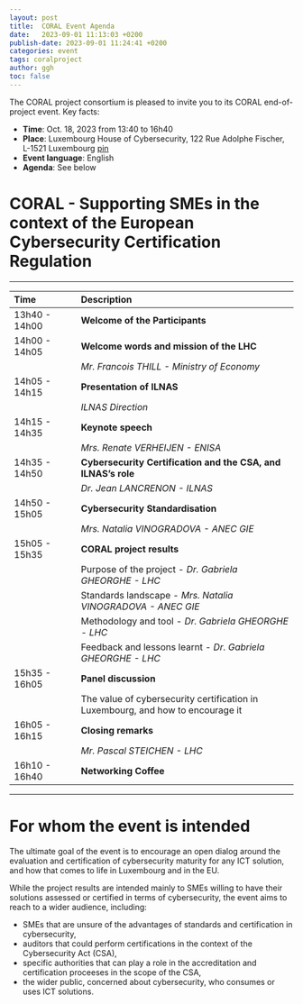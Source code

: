 ```yaml
---
layout: post
title:  CORAL Event Agenda
date:   2023-09-01 11:13:03 +0200
publish-date: 2023-09-01 11:24:41 +0200
categories: event
tags: coralproject
author: ggh
toc: false
---
```


The CORAL project consortium is pleased to invite you to its CORAL end-of-project event. Key facts:
* **Time**: Oct. 18, 2023 from 13:40 to 16h40
* **Place**: 	Luxembourg House of Cybersecurity, 122 Rue Adolphe Fischer, L-1521 Luxembourg [pin](https://goo.gl/maps/wR6N8PhQnAyfbza5A)
* **Event language**: English
* **Agenda**: See below



# CORAL - Supporting SMEs in the context of the European Cybersecurity Certification Regulation 
   
 - - -  
|Time |   | Description|
| :--- | :- | :---|
| 13h40 - 14h00  |  | **Welcome of the Participants** |
| 14h00 - 14h05  |  | **Welcome words and mission of the LHC** |
|                |  | _Mr. Francois THILL - Ministry of Economy_ |
| 14h05 - 14h15  |  | **Presentation of ILNAS** |
|                |  | _ILNAS Direction_ |
| 14h15 - 14h35  |  |**Keynote speech** |
|                |  | _Mrs. Renate VERHEIJEN - ENISA_ |
| 14h35 - 14h50  |  | **Cybersecurity Certification and the CSA, and ILNAS’s role** |
|                |  | _Dr. Jean LANCRENON - ILNAS_ | 
| 14h50 - 15h05	 |  | **Cybersecurity Standardisation** |
|                |  | _Mrs. Natalia VINOGRADOVA - ANEC GIE_ | 
| 15h05 - 15h35	 |  |**CORAL project results** |
|                |  | Purpose of the project - _Dr. Gabriela GHEORGHE - LHC_ |
|                |  | Standards landscape - _Mrs. Natalia VINOGRADOVA - ANEC GIE_ |
|                |  | Methodology and tool - _Dr. Gabriela GHEORGHE - LHC_ |
|                |  | Feedback and lessons learnt - _Dr. Gabriela GHEORGHE - LHC_ |
| 15h35 - 16h05	 |  | **Panel discussion**|
|                |  | The value of cybersecurity certification in Luxembourg, and how to encourage it |
| 16h05 - 16h15  |  | **Closing remarks** |
|                |  |  _Mr. Pascal STEICHEN - LHC_ | 
| 16h10 - 16h40  |  | **Networking Coffee** |
- - -


# For whom the event is intended
   
The ultimate goal of the event is to encourage an open dialog around the evaluation and certification of cybersecurity maturity for any ICT solution, and how that comes to life in Luxembourg and in the EU.

While the project results are intended mainly to SMEs willing to have their solutions assessed or certified in terms of cybersecurity, the event aims to reach to a wider audience, including: 

* SMEs that are unsure of the advantages of standards and certification in cybersecurity,
* auditors that could perform certifications in the context of the Cybersecurity Act (CSA),
* specific authorities that can play a role in the accreditation and certification proceeses in the scope of the CSA, 
* the wider public, concerned about cybersecurity, who consumes or uses ICT solutions.



